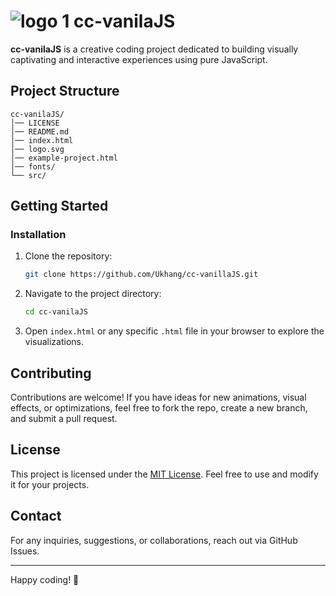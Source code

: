 # ![logo 1](https://github.com/user-attachments/assets/3aeec50c-c433-4eb6-9ef6-b5e1fd473c94) cc-vanilaJS
**cc-vanilaJS** is a creative coding project dedicated to building visually captivating and interactive experiences using pure JavaScript.

## Project Structure

```
cc-vanilaJS/
│── LICENSE
│── README.md
│── index.html
│── logo.svg
│── example-project.html
│── fonts/
└── src/
```

## Getting Started

### Installation
1. Clone the repository:
   ```sh
   git clone https://github.com/Ukhang/cc-vanillaJS.git
   ```
2. Navigate to the project directory:
   ```sh
   cd cc-vanilaJS
   ```
3. Open `index.html` or any specific `.html` file in your browser to explore the visualizations.

## Contributing

Contributions are welcome! If you have ideas for new animations, visual effects, or optimizations, feel free to fork the repo, create a new branch, and submit a pull request.

## License

This project is licensed under the [MIT License](LICENSE). Feel free to use and modify it for your projects.

## Contact

For any inquiries, suggestions, or collaborations, reach out via GitHub Issues.

---
Happy coding! 🚀


